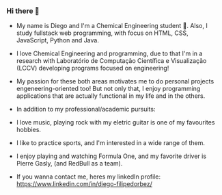 ### Hi there 👋

- My name is Diego and I'm a Chemical Engineering student :construction_worker:. Also, I study fullstack web programming, with focus on HTML, CSS, JavaScript, Python and Java.
- I love Chemical Engineering and programming, due to that I'm in a research with Laboratório de Computação Científica e Visualização (LCCV) developing programs focused on engineering!
- My passion for these both areas motivates me to do personal projects engeneering-oriented too! But not only that, I enjoy programming applications that are actually functional in my life and in the others.


- In addition to my professional/academic pursuits:
- I love music, playing rock with my eletric guitar is one of my favourites hobbies. 
- I like to practice sports, and I'm interested in a wide range of them. 
- I enjoy playing and watching Formula One, and my favorite driver is Pierre Gasly, (and RedBull as a team).


- If you wanna contact me, heres my linkedIn profile: https://www.linkedin.com/in/diego-filipedorbez/

